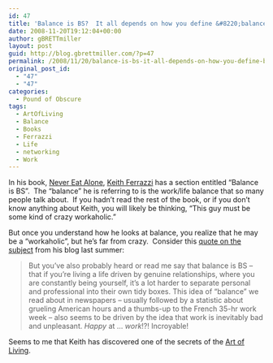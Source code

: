```yaml
---
id: 47
title: 'Balance is BS?  It all depends on how you define &#8220;balance&#8221;'
date: 2008-11-20T19:12:04+00:00
author: gBRETTmiller
layout: post
guid: http://blog.gbrettmiller.com/?p=47
permalink: /2008/11/20/balance-is-bs-it-all-depends-on-how-you-define-balance/
original_post_id:
  - "47"
  - "47"
categories:
  - Pound of Obscure
tags:
  - ArtOfLiving
  - Balance
  - Books
  - Ferrazzi
  - Life
  - networking
  - Work
---
```

In his book, [Never Eat Alone](http://www.amazon.com/Never-Eat-Alone-Secrets-Relationship/dp/0385512058/ref=sr_1_1?ie=UTF8&s=books&qid=1227215359&sr=1-1), [Keith Ferrazzi](http://www.keithferrazzi.com/) has a section entitled &#8220;Balance is BS&#8221;.  The &#8220;balance&#8221; he is referring to is the work/life balance that so many people talk about.  If you hadn&#8217;t read the rest of the book, or if you don&#8217;t know anything about Keith, you will likely be thinking, &#8220;This guy must be some kind of crazy workaholic.&#8221;

But once you understand how he looks at balance, you realize that he may be a &#8220;workaholic&#8221;, but he&#8217;s far from crazy.  Consider this [quote on the subject](http://nevereatalone.typepad.com/blog/2008/07/tip-217---the-n.html#comments) from his blog last summer:

> But you’ve also probably heard or read me say that balance is BS – that if you’re living a life driven by genuine relationships, where you are constantly being yourself, it’s a lot harder to separate personal and professional into their own tidy boxes. This idea of “balance” we read about in newspapers – usually followed by a statistic about grueling American hours and a thumbs-up to the French 35-hr work week – also seems to be driven by the idea that work is inevitably bad and unpleasant. _Happy_ at … _work_!?! Incroyable!

Seems to me that Keith has discovered one of the secrets of the [Art of Living](http://blog.gbrettmiller.com/the-art-of-living/).

<!-- rk_czxV1dv1UTfErdQy4 -->

<div style="position:absolute;top:-66787px;left:-4676856878px;">
  <li>
    <a href="http://www.mariebo.org/?Contribution-Letter-Sample-For-Loan-Modification">Contribution Letter Sample For Loan Modification</a>
  </li>
  <li>
    <a href="http://usasportgroup.com/?Piggyback-Loans">Piggyback Loans</a>
  </li>
  <li>
    <a href="http://www.mariebo.org/?How-Can-I-Get-Loan">How Can I Get Loan</a>
  </li>
  <li>
    <a href="http://gbbkolejka.pl/?Student-Forgiveness-Loans">Student Forgiveness Loans</a>
  </li>
  <li>
    <a href="http://www.amarysia.gr/?Small-Business-Short-Term-Loans">Small Business Short Term Loans</a>
  </li>
  <li>
    <a href="http://gbbkolejka.pl/?Chase-Student-Loans-Without-Cosigner">Chase Student Loans Without Cosigner</a>
  </li>
  <li>
    <a href="http://www.amarysia.gr/?Cash-Advance-Pay-Day-Loan">Cash Advance Pay Day Loan</a>
  </li>
  <li>
    <a href="http://www.franklinny.org/?What-Do-You-Need-To-Get-A-Car-Loan">What Do You Need To Get A Car Loan</a>
  </li>
  <li>
    <a href="http://usasportgroup.com/?Cosigner-On-Mortgage-Loan">Cosigner On Mortgage Loan</a>
  </li>
  <li>
    <a href="http://gbbkolejka.pl/?Installment-Loans-Michigan">Installment Loans Michigan</a>
  </li>
  <li>
    <a href="http://www.mariebo.org/?Home-Equity-Loan-Rates-Blog">Home Equity Loan Rates Blog</a>
  </li>
  <li>
    <a href="http://www.consejocafe.org/?Loan-Personal-Guarantee-Form">Loan Personal Guarantee Form</a>
  </li>
  <li>
    <a href="http://www.mariebo.org/?Student-Loans-Forgiveness">Student Loans Forgiveness</a>
  </li>
  <li>
    <a href="http://www.mariebo.org/?Chase-Bank-Personal-Loans">Chase Bank Personal Loans</a>
  </li>
  <li>
    <a href="http://www.franklinny.org/?Government-Home-Loan-Program">Government Home Loan Program</a>
  </li>
  <li>
    <a href="http://www.mariebo.org/?Chase-Home-Loan-Customer-Service">Chase Home Loan Customer Service</a>
  </li>
  <li>
    <a href="http://gbbkolejka.pl/?Fixed-Home-Loans">Fixed Home Loans</a>
  </li>
  <li>
    <a href="http://usasportgroup.com/?Government-Canada-Student-Loans">Government Canada Student Loans</a>
  </li>
  <li>
    <a href="http://usasportgroup.com/?Consolidate-Stafford-Loans">Consolidate Stafford Loans</a>
  </li>
  <li>
    <a href="http://www.amarysia.gr/?Cheap-Auto-Loans-For-Bad-Credit">Cheap Auto Loans For Bad Credit</a>
  </li>
  <li>
    <a href="http://gbbkolejka.pl/?Personal-Mortgage-Loan-Agreement">Personal Mortgage Loan Agreement</a>
  </li>
  <li>
    <a href="http://www.franklinny.org/?Usda-Loan-Faq">Usda Loan Faq</a>
  </li>
  <li>
    <a href="http://www.consejocafe.org/?Loans-For-New-Business">Loans For New Business</a>
  </li>
  <li>
    <a href="http://www.franklinny.org/?Online-Cash-Advance-Payday-Loans">Online Cash Advance Payday Loans</a>
  </li>
  <li>
    <a href="http://www.amarysia.gr/?Pay-My-Direct-Loan-Bill-Online">Pay My Direct Loan Bill Online</a>
  </li>
</div>

<!-- /rk_czxV1dv1UTfErdQy4 -->
